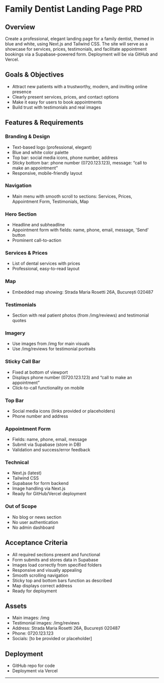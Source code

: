 # Family Dentist Landing Page PRD

## Overview
Create a professional, elegant landing page for a family dentist, themed in blue and white, using Next.js and Tailwind CSS. The site will serve as a showcase for services, prices, testimonials, and facilitate appointment bookings via a Supabase-powered form. Deployment will be via GitHub and Vercel.

## Goals & Objectives
- Attract new patients with a trustworthy, modern, and inviting online presence
- Clearly present services, prices, and contact options
- Make it easy for users to book appointments
- Build trust with testimonials and real images

## Features & Requirements

### Branding & Design
- Text-based logo (professional, elegant)
- Blue and white color palette
- Top bar: social media icons, phone number, address
- Sticky bottom bar: phone number (0720.123.123), message: “call to make an appointment”
- Responsive, mobile-friendly layout

### Navigation
- Main menu with smooth scroll to sections: Services, Prices, Appointment Form, Testimonials, Map

### Hero Section
- Headline and subheadline
- Appointment form with fields: name, phone, email, message, 'Send' button
- Prominent call-to-action

### Services & Prices
- List of dental services with prices
- Professional, easy-to-read layout

### Map
- Embedded map showing: Strada Maria Rosetti 26A, București 020487

### Testimonials
- Section with real patient photos (from /img/reviews) and testimonial quotes

### Imagery
- Use images from /img for main visuals
- Use /img/reviews for testimonial portraits

### Sticky Call Bar
- Fixed at bottom of viewport
- Displays phone number (0720.123.123) and “call to make an appointment”
- Click-to-call functionality on mobile

### Top Bar
- Social media icons (links provided or placeholders)
- Phone number and address

### Appointment Form
- Fields: name, phone, email, message
- Submit via Supabase (store in DB)
- Validation and success/error feedback

### Technical
- Next.js (latest)
- Tailwind CSS
- Supabase for form backend
- Image handling via Next.js
- Ready for GitHub/Vercel deployment

### Out of Scope
- No blog or news section
- No user authentication
- No admin dashboard

## Acceptance Criteria
- All required sections present and functional
- Form submits and stores data in Supabase
- Images load correctly from specified folders
- Responsive and visually appealing
- Smooth scrolling navigation
- Sticky top and bottom bars function as described
- Map displays correct address
- Ready for deployment

## Assets
- Main images: /img
- Testimonial images: /img/reviews
- Address: Strada Maria Rosetti 26A, București 020487
- Phone: 0720.123.123
- Socials: [to be provided or placeholder]

## Deployment
- GitHub repo for code
- Deployment via Vercel

---
